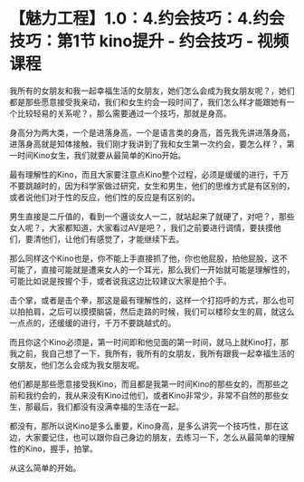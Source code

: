 # 【魅力工程】1.0：4.约会技巧：4.约会技巧：第1节 kino提升 - 约会技巧 - 视频课程

我所有的女朋友和我一起幸福生活的女朋友，她们怎么会成为我女朋友呢？，她们都是那些愿意接受我亲动，我们和女生约会一段时间了，我们怎么样才能跟她有一个比较轻易的关系呢？，那么需要通过一个技巧，那就是身高。

身高分为两大类，一个是进落身高，一个是语言类的身高，首先我先讲进落身高，进落身高就是知体接触，我们刚才我讲到了我和女生第一次约会，要怎么样？，第一时间Kino女生，我们就要从最简单的Kino开始。

最有理解性的Kino，而且大家要注意点Kino整个过程，必须是缓缓的进行，千万不要跳越时的，因为科学家做过研究，女生和男生，他们的思维方式是有区别的，或者说他们对于性的反应，他们性的反应是有区别的。

男生直接是二斤值的，看到一个邏谈女人一二，就站起来了就硬了，对吧？，那些女人呢？，大家都知道，大家看过AV是吧？，我们之前要进行调情，要扶摸他们，要清他们，让他们有感觉了，才能继续下去。

那么同样这个Kino也是，你不能上手直接抓了他，你也他屁股，拍他屁股，这不可能了，直接可能就是遭来女人的一个耳光，那么我们一开始就可能是理解性的，可能比如说是按握个手，或者说我这边比较建议大家是拍个手。

击个掌，或者是击个拳，那这是最有理解性的，这样一个打招呼的方式，那么也可以拍拍肩，之后可以摸摸脑袋，然后走路的时候，我们可以楼珍女生的肩，就这么一点点的，还缓缓的进行，千万不要跳越式的。

而且你这个Kino必须是，第一时间即和他见面的第一时间，就马上就Kino打，那我之前，我自己想了一下，我所有，我所有的女朋友，我所有跟我一起幸福生活的女朋友，他们怎么会成为我女朋友呢。

他们都是那些愿意接受我Kino，而且都是我第一时间Kino的那些女的，而那些之前和我约会的，我从来没有Kino过他们，或者Kino非常少，非常不自然的那些女生，那最后，我们都没有没满幸福的生活在一起。

都没有，那所以说Kino是多么重要，Kino身高，是多么讲究一个技巧性，那在这边，大家要记住，也可以跟你自己身边的朋友，去练习一下，怎么从最简单的理解性的Kino，握手，拍掌。

从这么简单的开始。